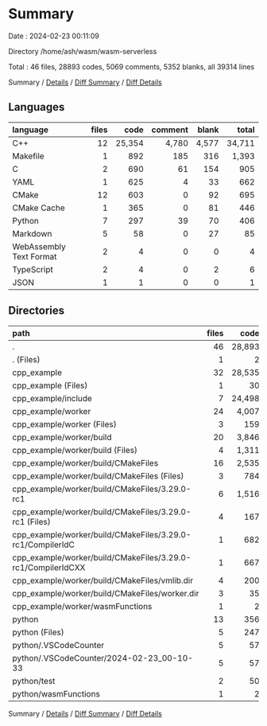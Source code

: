# Summary

Date : 2024-02-23 00:11:09

Directory /home/ash/wasm/wasm-serverless

Total : 46 files,  28893 codes, 5069 comments, 5352 blanks, all 39314 lines

Summary / [Details](details.md) / [Diff Summary](diff.md) / [Diff Details](diff-details.md)

## Languages
| language | files | code | comment | blank | total |
| :--- | ---: | ---: | ---: | ---: | ---: |
| C++ | 12 | 25,354 | 4,780 | 4,577 | 34,711 |
| Makefile | 1 | 892 | 185 | 316 | 1,393 |
| C | 2 | 690 | 61 | 154 | 905 |
| YAML | 1 | 625 | 4 | 33 | 662 |
| CMake | 12 | 603 | 0 | 92 | 695 |
| CMake Cache | 1 | 365 | 0 | 81 | 446 |
| Python | 7 | 297 | 39 | 70 | 406 |
| Markdown | 5 | 58 | 0 | 27 | 85 |
| WebAssembly Text Format | 2 | 4 | 0 | 0 | 4 |
| TypeScript | 2 | 4 | 0 | 2 | 6 |
| JSON | 1 | 1 | 0 | 0 | 1 |

## Directories
| path | files | code | comment | blank | total |
| :--- | ---: | ---: | ---: | ---: | ---: |
| . | 46 | 28,893 | 5,069 | 5,352 | 39,314 |
| . (Files) | 1 | 2 | 0 | 1 | 3 |
| cpp_example | 32 | 28,535 | 5,030 | 5,255 | 38,820 |
| cpp_example (Files) | 1 | 30 | 0 | 7 | 37 |
| cpp_example/include | 7 | 24,498 | 4,709 | 4,390 | 33,597 |
| cpp_example/worker | 24 | 4,007 | 321 | 858 | 5,186 |
| cpp_example/worker (Files) | 3 | 159 | 9 | 30 | 198 |
| cpp_example/worker/build | 20 | 3,846 | 312 | 828 | 4,986 |
| cpp_example/worker/build (Files) | 4 | 1,311 | 185 | 407 | 1,903 |
| cpp_example/worker/build/CMakeFiles | 16 | 2,535 | 127 | 421 | 3,083 |
| cpp_example/worker/build/CMakeFiles (Files) | 3 | 784 | 4 | 44 | 832 |
| cpp_example/worker/build/CMakeFiles/3.29.0-rc1 | 6 | 1,516 | 123 | 354 | 1,993 |
| cpp_example/worker/build/CMakeFiles/3.29.0-rc1 (Files) | 4 | 167 | 0 | 51 | 218 |
| cpp_example/worker/build/CMakeFiles/3.29.0-rc1/CompilerIdC | 1 | 682 | 61 | 153 | 896 |
| cpp_example/worker/build/CMakeFiles/3.29.0-rc1/CompilerIdCXX | 1 | 667 | 62 | 150 | 879 |
| cpp_example/worker/build/CMakeFiles/vmlib.dir | 4 | 200 | 0 | 13 | 213 |
| cpp_example/worker/build/CMakeFiles/worker.dir | 3 | 35 | 0 | 10 | 45 |
| cpp_example/worker/wasmFunctions | 1 | 2 | 0 | 0 | 2 |
| python | 13 | 356 | 39 | 96 | 491 |
| python (Files) | 5 | 247 | 39 | 54 | 340 |
| python/.VSCodeCounter | 5 | 57 | 0 | 26 | 83 |
| python/.VSCodeCounter/2024-02-23_00-10-33 | 5 | 57 | 0 | 26 | 83 |
| python/test | 2 | 50 | 0 | 16 | 66 |
| python/wasmFunctions | 1 | 2 | 0 | 0 | 2 |

Summary / [Details](details.md) / [Diff Summary](diff.md) / [Diff Details](diff-details.md)